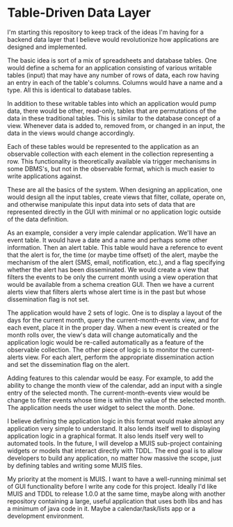 Table-Driven Data Layer
====
I'm starting this repository to keep track of the ideas I'm having for a backend data layer that I believe would revolutionize how applications are designed and implemented.

The basic idea is sort of a mix of spreadsheets and database tables.  One would define a schema for an application consisting of various writable tables (input) that may have any number of rows of data, each row having an entry in each of the table's columns.  Columns would have a name and a type.  All this is identical to database tables.

In addition to these writable tables into which an application would pump data, there would be other, read-only, tables that are permutations of the data in these traditional tables.  This is similar to the database concept of a view.  Whenever data is added to, removed from, or changed in an input, the data in the views would change accordingly.

Each of these tables would be represented to the application as an observable collection with each element in the collection representing a row.  This functionality is theoretically available via trigger mechanisms in some DBMS's, but not in the observable format, which is much easier to write applications against.

These are all the basics of the system.  When designing an application, one would design all the input tables, create views that filter, collate, operate on, and otherwise manipulate this input data into sets of data that are represented directly in the GUI with minimal or no application logic outside of the data definition.

As an example, consider a very imple calendar application.  We'll have an event table.  It would have a date and a name and perhaps some other information.  Then an alert table.  This table would have a reference to event that the alert is for, the time (or maybe time offset) of the alert, maybe the mechanism of the alert (SMS, email, notification, etc.), and a flag specifying whether the alert has been disseminated.  We would create a view that filters the events to be only the current month using a view operation that would be available from a schema creation GUI.  Then we have a current alerts view that filters alerts whose alert time is in the past but whose dissemination flag is not set.

The application would have 2 sets of logic.  One is to display a layout of the days for the current month, query the current-month-events view, and for each event, place it in the proper day.  When a new event is created or the month rolls over, the view's data will change automatically and the application logic would be re-called automatically as a feature of the observable collection.  The other piece of logic is to monitor the current-alerts view.  For each alert, perform the appropriate dissemination action and set the dissemination flag on the alert.

Adding features to this calendar would be easy.  For example, to add the ability to change the month view of the calendar, add an input with a single entry of the selected month.  The current-month-events view would be change to filter events whose time is within the value of the selected month.  The application needs the user widget to select the month.  Done.

I believe defining the application logic in this format would make almost any application very simple to understand.  It also lends itself well to displaying application logic in a graphical format. It also lends itself very well to automated tools.  In the future, I will develop a MUIS sub-project containing widgets or models that interact directly with TDDL.  The end goal is to allow developers to build any application, no matter how massive the scope, just by defining tables and writing some MUIS files.

My priority at the moment is MUIS.  I want to have a well-running minimal set of GUI functionality before I write any code for this project.  Ideally I'd like MUIS and TDDL to release 1.0.0 at the same time, maybe along with another repository containing a large, useful application that uses both libs and has a minimum of java code in it.  Maybe a calendar/task/lists app or a development environment.
